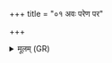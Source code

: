 +++
title = "०१ अवः परेण पर"

+++
<details><summary>मूलम् (GR)</summary>

अवः परेण पर इत्य् एका ॥ +++(PS 16.67.7 is repeated)+++
</details>